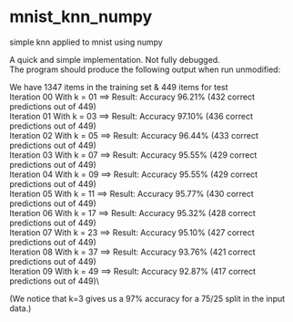 # mnist_knn_numpy
simple knn applied to mnist using numpy 

A quick and simple implementation. Not fully debugged.\
The program should produce the following output when run unmodified:

We have 1347 items in the training set & 449 items for test\
Iteration 00 With k = 01  ==> Result: Accuracy 96.21% (432 correct predictions out of 449)\
Iteration 01 With k = 03  ==> Result: Accuracy 97.10% (436 correct predictions out of 449)\
Iteration 02 With k = 05  ==> Result: Accuracy 96.44% (433 correct predictions out of 449)\
Iteration 03 With k = 07  ==> Result: Accuracy 95.55% (429 correct predictions out of 449)\
Iteration 04 With k = 09  ==> Result: Accuracy 95.55% (429 correct predictions out of 449)\
Iteration 05 With k = 11  ==> Result: Accuracy 95.77% (430 correct predictions out of 449)\
Iteration 06 With k = 17  ==> Result: Accuracy 95.32% (428 correct predictions out of 449)\
Iteration 07 With k = 23  ==> Result: Accuracy 95.10% (427 correct predictions out of 449)\
Iteration 08 With k = 37  ==> Result: Accuracy 93.76% (421 correct predictions out of 449)\
Iteration 09 With k = 49  ==> Result: Accuracy 92.87% (417 correct predictions out of 449)\

(We notice that k=3 gives us a 97% accuracy for a 75/25 split in the input data.)

